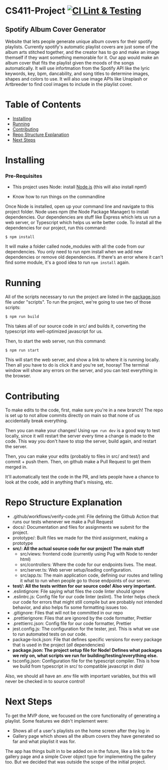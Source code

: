 # CS411-Project [![CI Lint & Testing](https://github.com/blabel3/CS411-Project/actions/workflows/verify-code.yml/badge.svg)](https://github.com/blabel3/CS411-Project/actions/workflows/verify-code.yml)

## Spotify Album Cover Generator

Website that lets people generate unique album covers for their spotify playlists. Currently spotify's automatic playlist covers are just some of the album arts stitched together, and the creator has to go and make an image themself if they want something memorable for it. Our app would make an album cover that fits the playlist given the moods of the songs automatically. It will use infortmation from the Spotify API like the lyric keywords, key, bpm, dancability, and song titles to determine images, shapes and colors to use. It will also use image APIs like Unsplash or Artbreeder to find cool images to include in the playlist cover.

# Table of Contents

- [Installing](#Installing)
- [Running](#Running)
- [Contributing](#Contributing)
- [Repo Structure Explanation](#Repo-Structure-Explanation)
- [Next Steps](#Next-Steps)

# Installing

### Pre-Requisites

- This project uses Node: install [Node.js](https://nodejs.org/en/download/) (this will also install npm!)

- Know how to run things on the commandline

Once Node is installed, open up your command line and navigate to this project folder. Node uses npm (the Node Package Manager) to install dependencies. Our dependencies are stuff like Express which lets us run a web server, or Typescript which helps us write better code. To install all the dependencies for our project, run this command:

```console
$ npm install
```

It will make a folder called node_modules with all the code from our dependencies. You only need to run npm install when we add new dependencies or remove old dependencies. If there's an error where it can't find some module, it's a good idea to run `npm install` again.

# Running

All of the scripts necessary to run the project are listed in the [package.json](package.json) file under "scripts". To run the project, we're going to use two of those scripts:

```console
$ npm run build
```

This takes all of our source code in src/ and builds it, converting the typescript into well-optimized javascript for us.

Then, to start the web server, run this command:

```console
$ npm run start
```

This will start the web server, and show a link to where it is running locally. Then all you have to do is click it and you're set, hooray! The terminal window will show any errors on the server, and you can test everything in the browser.

# Contributing

To make edits to the code, first, make sure you're in a new branch! The repo is set up to not allow commits directly on main so that none of us accidentally break everything.

Then you can make your changes! Using `npm run dev` is a good way to test locally, since it will restart the server every time a change is made to the code. This way you don't have to stop the server, build again, and restart the server.

Then, you can make your edits (probably to files in src/ and test/) and commit + push them. Then, on github make a Pull Request to get them merged in.

It'll automatically test the code in the PR, and lets people have a chance to look at the code, add in anything that's missing, etc.

# Repo Structure Explanation

- .github/workflows/verify-code.yml: File defining the Github Action that runs our tests whenever we make a Pull Request
- docs/: Documentation and files for assignments we submit for the project.
- prototype/: Built files we made for the third assignment, making a prototype
- **src/: All the actual source code for our project! The main stuff**
  - src/views: frontend code (currently using Pug with Node to render html)
  - src/controllers: Where the code for our endpoints lives. The meat.
  - src/server.ts: Web server setup/loading configuration.
  - src/app.ts: The main application code, defining our routes and telling it what to run when people go to those endpoints of our server.
- **test/: All the tests written for our source code! Also very important.**
- .eslintignore: File saying what files the code linter should ignore
- .eslintrc.js: Config file for our code linter (eslint). The linter helps check our code for errors that might still compile but are probably not intended behavior, and also helps fix some formatting issues too.
- .gitignore: Files that will not be committed in our repo
- .prettierignore: Files that are ignored by the code formatter, Prettier
- .prettierrc.json: Config file for our code formatter, Prettier
- jest.config.js: The configuration for the tester, jest. This is what we use to run automated tests on our code.
- package-lock.json: File that defines specific versions for every package that is used in the project (_all_ dependencies)
- **package.json: The project setup file for Node! Defines what packages we rely on, what scripts we run for building/testing/everything else.**
- tsconfig.json: Configuration file for the typescript compiler. This is how we build from typescript in src/ to compatible javascript in dist/

Also, we should all have an .env file with important variables, but this will never be checked in to source control!

# Next Steps

To get the MVP done, we focused on the core functionality of generating a playlist. Some features we didn't implement were:

- Shows all of a user's playlists on the home screen after they log in
- Gallery page which shows all the album covers they have generated so far and what playlist it was for.

The app has things built in to be added on in the future, like a link to the gallery page and a simple Cover object type for implementing the gallery too. But we decided that was outside the scope of the initial project. 
